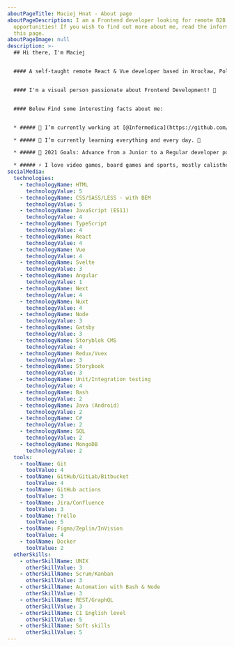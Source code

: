 ```yaml
---
aboutPageTitle: Maciej Hnat - About page
aboutPageDescription: I am a Frontend developer looking for remote B2B
  opportunities! If you wish to find out more about me, read the information on
  this page.
aboutPageImage: null
description: >-
  ## Hi there, I'm Maciej


  #### A self-taught remote React & Vue developer based in Wrocław, Poland. 


  #### I'm a visual person passionate about Frontend Development! 🎨


  #### Below Find some interesting facts about me:


  * ##### 🔭 I’m currently working at [@Infermedica](https://github.com/infermedica), guiding patients to the right care! 💊

  * ##### 🌱 I’m currently learning everything and every day. 🤪

  * ##### 🥅 2021 Goals: Advance from a Junior to a Regular developer position. 📈 

  * ##### ⚡ I love video games, board games and sports, mostly calisthenics 🧘, powerlifting 🏋️, and climbing 🧗.
socialMedia:
  technologies:
    - technologyName: HTML
      technologyValue: 5
    - technologyName: CSS/SASS/LESS - with BEM
      technologyValue: 5
    - technologyName: JavaScript (ES11)
      technologyValue: 4
    - technologyName: TypeScript
      technologyValue: 4
    - technologyName: React
      technologyValue: 4
    - technologyName: Vue
      technologyValue: 4
    - technologyName: Svelte
      technologyValue: 3
    - technologyName: Angular
      technologyValue: 1
    - technologyName: Next
      technologyValue: 4
    - technologyName: Nuxt
      technologyValue: 4
    - technologyName: Node
      technologyValue: 3
    - technologyName: Gatsby
      technologyValue: 3
    - technologyName: Storyblok CMS
      technologyValue: 4
    - technologyName: Redux/Vuex
      technologyValue: 3
    - technologyName: Storybook
      technologyValue: 3
    - technologyName: Unit/Integration testing
      technologyValue: 4
    - technologyName: Bash
      technologyValue: 2
    - technologyName: Java (Android)
      technologyValue: 2
    - technologyName: C#
      technologyValue: 2
    - technologyName: SQL
      technologyValue: 2
    - technologyName: MongoDB
      technologyValue: 2
  tools:
    - toolName: Git
      toolValue: 4
    - toolName: GitHub/GitLab/Bitbucket
      toolValue: 4
    - toolName: GitHub actions
      toolValue: 3
    - toolName: Jira/Confluence
      toolValue: 3
    - toolName: Trello
      toolValue: 5
    - toolName: Figma/Zeplin/InVision
      toolValue: 4
    - toolName: Docker
      toolValue: 2
  otherSkills:
    - otherSkillName: UNIX
      otherSkillValue: 3
    - otherSkillName: Scrum/Kanban
      otherSkillValue: 3
    - otherSkillName: Automation with Bash & Node
      otherSkillValue: 3
    - otherSkillName: REST/GraphQL
      otherSkillValue: 3
    - otherSkillName: C1 English level
      otherSkillValue: 5
    - otherSkillName: Soft skills
      otherSkillValue: 5
---
```


